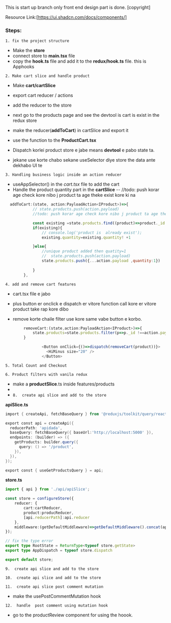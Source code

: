 This is start up branch only front end design part is done. [copyright]

Resource Link:[https://ui.shadcn.com/docs/components/]


###   Steps:

`1. fix the project structure`

- Make the **store**
- connect store to **main.tsx** file
- copy the **hook.ts** file and add it to the **redux/hook.ts** file. this is Apphooks

`2. Make cart slice and handle product`

- Make **cart/cartSlice**
- export cart reducer / actions
- add the reducer to the store
- next go to the products page and see the devtool is cart is exist in the redux store
- make the reducer(**addToCart**) in cartSlice and export it
- use the function to the **ProductCart.tsx** 

- Dispatch korlei product store e jabe means **devtool** e pabo state ta.

- jekane use korte chabo sekane useSelector diye store the data ante dekhabo UI te

`3. Handling business logic inside an action reducer`

- useAppSelector() in the *cart.tsx* file to add the cart
- Handle the product quantity part in the **cartSlice**
--  //todo: push korar age check kore nibo j product ta age theke exist kore ki na


```javascript
  addToCart:(state, action:PayloadAction<IProduct>)=>{
            // state.products.push(action.payload)
            //todo: push korar age check kore nibo j product ta age theke exist kore ki na

            const existing =state.products.find((product)=>product._id ===action.payload._id);
            if(existing){
                // console.log('product is  already exist');
                existing.quantity=existing.quantity! +1

            }else{
                //unique product added then quatity=1
                //  state.products.push(action.payload)
                state.products.push({...action.payload ,quantity:1})
               
            }
        },
```


`4. add and remove cart features`

- cart.tsx file e jabo 

- plus button er onclick e dispatch er vitore function call kore er vitore product take rap kore dibo

- remove korte chaile filter use kore same vabe button e korbo.

```ts
        removeCart:(state,action:PayloadAction<IProduct>)=>{
            state.products=state.products.filter(p=>p._id !==action.payload._id)
        }
```

```ts
                <Button onClick={()=>dispatch(removeCart(product))}>
                  <HiMinus size="20" />
                </Button>
```


`5. Total Count and Checkout`

`6. Product filters with vanila redux`

- make a **productSlice**.ts inside features/products
- 
- `8.  create api slice and add to the store`

**apiSlice.ts**

```powershell
import { createApi, fetchBaseQuery } from '@reduxjs/toolkit/query/react';

export const api = createApi({
  reducerPath: 'apidada',
  baseQuery: fetchBaseQuery({ baseUrl:'http://localhost:5000' }),
  endpoints: (builder) => ({
    getProducts: builder.query({
      query: () => '/product',
    }),
  }),
});

export const { useGetProductsQuery } = api;
```
**store.ts**

```typescript
import { api } from './api/apiSlice';

const store = configureStore({
    reducer: {
        cart:cartReducer,
        product:producReducer,
        [api.reducerPath]:api.reducer
    },
    middleware:(getDefaultMiddleware)=>getDefaultMiddleware().concat(api.middleware)
});

// fix the type error 
export type RootState = ReturnType<typeof store.getState>
export type AppDispatch = typeof store.dispatch

export default store;
```

 `9.  create api slice and add to the store`


 `10.  create api slice and add to the store`

 `11.  create api slice post comment mutation`

 - make the usePostCommentMutation hook

 `12.  handle  post comment using mutation hook`
 
- go to the productReview component for using the hoook.
